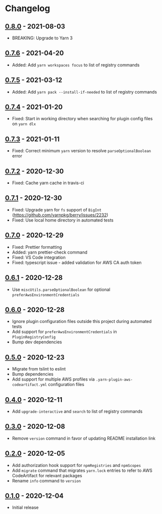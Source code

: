 # Changelog

## [0.8.0] - 2021-08-03
[0.8.0]: https://github.com/mhassan1/yarn-plugin-aws-codeartifact/compare/v0.7.6...v0.8.0

- BREAKING: Upgrade to Yarn 3

## [0.7.6] - 2021-04-20
[0.7.6]: https://github.com/mhassan1/yarn-plugin-aws-codeartifact/compare/v0.7.5...v0.7.6

- Added: Add `yarn workspaces focus` to list of registry commands

## [0.7.5] - 2021-03-12
[0.7.5]: https://github.com/mhassan1/yarn-plugin-aws-codeartifact/compare/v0.7.4...v0.7.5

- Added: Add `yarn pack --install-if-needed` to list of registry commands

## [0.7.4] - 2021-01-20
[0.7.4]: https://github.com/mhassan1/yarn-plugin-aws-codeartifact/compare/v0.7.3...v0.7.4

- Fixed: Start in working directory when searching for plugin config files on `yarn dlx`

## [0.7.3] - 2021-01-11
[0.7.3]: https://github.com/mhassan1/yarn-plugin-aws-codeartifact/compare/v0.7.2...v0.7.3

- Fixed: Correct minimum `yarn` version to resolve `parseOptionalBoolean` error

## [0.7.2] - 2020-12-30
[0.7.2]: https://github.com/mhassan1/yarn-plugin-aws-codeartifact/compare/v0.7.1...v0.7.2

- Fixed: Cache yarn cache in travis-ci

## [0.7.1] - 2020-12-30
[0.7.1]: https://github.com/mhassan1/yarn-plugin-aws-codeartifact/compare/v0.7.0...v0.7.1

- Fixed: Upgrade yarn for `fs` support of `BigInt` (https://github.com/yarnpkg/berry/issues/2232)
- Fixed: Use local home directory in automated tests

## [0.7.0] - 2020-12-29
[0.7.0]: https://github.com/mhassan1/yarn-plugin-aws-codeartifact/compare/v0.6.1...v0.7.0

- Fixed: Prettier formatting
- Added: yarn prettier-check command
- Fixed: VS Code integration
- Fixed: typescript issue - added validation for AWS CA auth token

## [0.6.1] - 2020-12-28
[0.6.1]: https://github.com/mhassan1/yarn-plugin-aws-codeartifact/compare/v0.6.0...v0.6.1

- Use `miscUtils.parseOptionalBoolean` for optional `preferAwsEnvironmentCredentials`

## [0.6.0] - 2020-12-28
[0.6.0]: https://github.com/mhassan1/yarn-plugin-aws-codeartifact/compare/v0.5.0...v0.6.0

- Ignore plugin configuration files outside this project during automated tests
- Add support for `preferAwsEnvironmentCredentials` in `PluginRegistryConfig`
- Bump dev dependencies

## [0.5.0] - 2020-12-23
[0.5.0]: https://github.com/mhassan1/yarn-plugin-aws-codeartifact/compare/v0.4.0...v0.5.0

- Migrate from tslint to eslint
- Bump dependencies
- Add support for multiple AWS profiles via `.yarn-plugin-aws-codeartifact.yml` configuration files

## [0.4.0] - 2020-12-11
[0.4.0]: https://github.com/mhassan1/yarn-plugin-aws-codeartifact/compare/v0.3.0...v0.4.0

- Add `upgrade-interactive` and `search` to list of registry commands

## [0.3.0] - 2020-12-08
[0.3.0]: https://github.com/mhassan1/yarn-plugin-aws-codeartifact/compare/v0.2.0...v0.3.0

- Remove `version` command in favor of updating README installation link

## [0.2.0] - 2020-12-05
[0.2.0]: https://github.com/mhassan1/yarn-plugin-aws-codeartifact/compare/v0.1.0...v0.2.0

- Add authorization hook support for `npmRegistries` and `npmScopes`
- Add `migrate` command that migrates `yarn.lock` entries to refer to AWS CodeArtifact for relevant packages
- Rename `info` command to `version`

## [0.1.0] - 2020-12-04
[0.1.0]: https://github.com/mhassan1/yarn-plugin-aws-codeartifact/compare/f264569...v0.1.0

- Initial release
